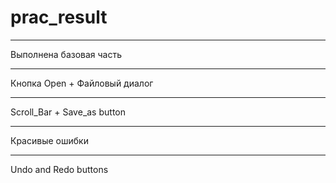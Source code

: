 # prac_result
-----
Выполнена базовая часть
***
Кнопка Open + Файловый диалог
***
Scroll_Bar + Save_as button
***
Красивые ошибки
***
Undo and Redo buttons
